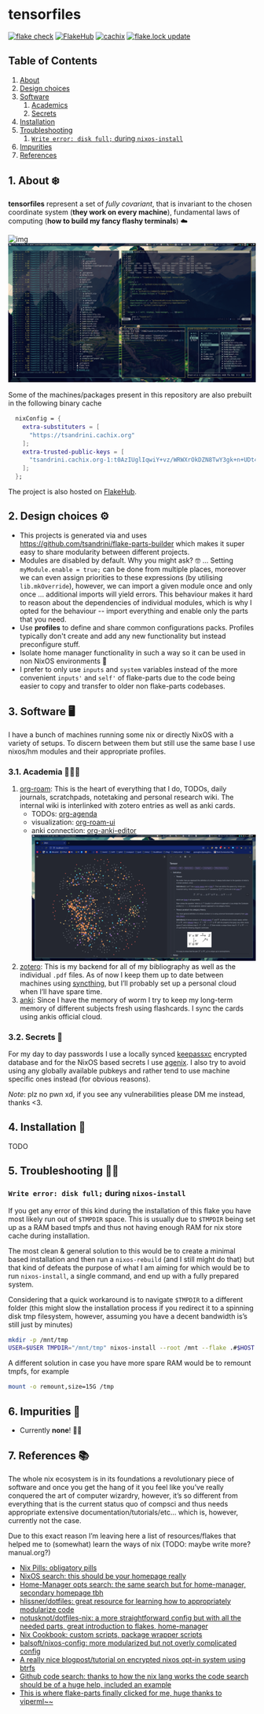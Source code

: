 # tensorfiles

[![flake check](https://github.com/tsandrini/tensorfiles/actions/workflows/flake-check.yml/badge.svg)](https://github.com/tsandrini/flake-parts-builder/actions/workflows/flake-check.yml)
[![FlakeHub](https://github.com/tsandrini/tensorfiles/actions/workflows/flakehub-publish.yml/badge.svg)](https://github.com/tsandrini/flake-parts-builder/actions/workflows/flakehub-publish.yml)
[![cachix](https://github.com/tsandrini/tensorfiles/actions/workflows/cachix-push.yml/badge.svg)](https://github.com/tsandrini/flake-parts-builder/actions/workflows/cachix-push.yml)
[![flake.lock update](https://github.com/tsandrini/tensorfiles/actions/workflows/update-flake-lock.yml/badge.svg)](https://github.com/tsandrini/flake-parts-builder/actions/workflows/update-flake-lock.yml)

## Table of Contents

1. [About](1-about)
1. [Design choices](2-design-choices)
1. [Software](3-software)
   1. [Academics](31-academics)
   1. [Secrets](32-secrets)
1. [Installation](4-installation)
1. [Troubleshooting](5-troubleshooting)
   1. [`Write error: disk full;` during `nixos-install`](write-error-disk-full-during-nixos-install)
1. [Impurities](6-impurities)
1. [References](7-references)

## 1. About ❄️

**tensorfiles** represent a set of _fully covariant_, that is invariant to the
chosen coordinate system (**they work on every machine**), fundamental
laws of computing (**how to build my fancy flashy terminals**) ☁️

![img](parts/pkgs/docs/docs/assets/images/showcase_3.png)
![img](parts/pkgs/docs/docs/assets/images/showcase_1.png)

Some of the machines/packages present in this repository are also prebuilt
in the following binary cache

``` nix
  nixConfig = {
    extra-substituters = [
      "https://tsandrini.cachix.org"
    ];
    extra-trusted-public-keys = [
      "tsandrini.cachix.org-1:t0AzIUglIqwiY+vz/WRWXrOkDZN8TwY3gk+n+UDt4gw="
    ];
  };
```

The project is also hosted on [FlakeHub](https://flakehub.com/flake/tsandrini/tensorfiles/).

## 2. Design choices ⚙️

- This projects is generated via and uses
  https://github.com/tsandrini/flake-parts-builder
  which makes it super easy to share modularity between different projects.
- Modules are disabled by default. Why you might ask? 🤓 ... Setting
  `myModule.enable = true;` can be done from multiple places, moreover we can
  even assign priorities to these expressions (by utilising `lib.mkOverride`),
  however, we can import a given module once and only once ... additional imports
  will yield errors. This behaviour makes it hard to reason about the dependencies
  of individual modules, which is why I opted for the behaviour --
  import everything and enable only the parts that you need.
- Use **profiles** to define and share common configurations packs. Profiles
  typically don't create and add any new functionality but instead preconfigure
  stuff.
- Isolate home manager functionality in such a way so it can be used in non
  NixOS environments 👥
- I prefer to only use `inputs` and `system` variables instead of the more
  convenient `inputs'` and `self'` of flake-parts due to the code being easier
  to copy and transfer to older non flake-parts codebases.

## 3. Software 🖥️

I have a bunch of machines running some nix or directly NixOS with a variety
of setups. To discern between them but still use the same base I use nixos/hm
modules and their appropriate profiles.

### 3.1. Academia 👩🏽‍💼

1. [org-roam](https://www.orgroam.com/): This is the heart of everything that I
   do, TODOs, daily journals, scratchpads, notetaking and personal research wiki.
   The internal wiki is interlinked with zotero entries as well as anki cards.
   - TODOs: [org-agenda](https://orgmode.org/manual/Agenda-Views.html)
   - visualization: [org-roam-ui](https://github.com/org-roam/org-roam-ui)
   - anki connection: [org-anki-editor](https://github.com/louietan/anki-editor)
     ![img](parts/pkgs/docs/docs/assets/images/showcase_org_roam_ui.png)
1. [zotero](https://www.zotero.org/): This is my backend for all of my
   bibliography as well as the individual `.pdf` files. As of now I keep them up
   to date between machines using [syncthing](https://syncthing.net/), but
   I’ll probably set up a personal cloud when I’ll have spare time.
1. [anki](https://apps.ankiweb.net/): Since I have the memory of worm I try to
   keep my long-term memory of different subjects fresh using flashcards. I sync
   the cards using ankis official cloud.

### 3.2. Secrets 🔑

For my day to day passwords I use a locally synced
[keepassxc](https://keepassxc.org/) encrypted database and for the NixOS based
secrets I use [agenix](https://github.com/ryantm/agenix). I also try to avoid
using any globally available pubkeys and rather tend to use machine specific
ones instead (for obvious reasons).

_Note_: plz no pwn xd, if you see any vulnerabilities please DM me instead,
thanks \<3.

## 4. Installation 💾

TODO

## 5. Troubleshooting 😵‍💫

### `Write error: disk full;` during `nixos-install`

If you get any error of this kind during the installation of this flake
you have most likely run out of `$TMPDIR` space. This is usually due
to `$TMPDIR` being set up as a RAM based tmpfs and thus not having enough
RAM for nix store cache during installation.

The most clean & general solution to this would be to create a minimal
based installation and then run a `nixos-rebuild` (and I still might do that)
but that kind of defeats the purpose of what I am aiming for which would be
to run `nixos-install`, a single command, and end up with a fully prepared
system.

Considering that a quick workaround is to navigate `$TMPDIR` to a different
folder (this might slow the installation process if you redirect it to a
spinning disk tmp filesystem, however, assuming you have a decent bandwidth
is’s still just by minutes)

```bash
mkdir -p /mnt/tmp
USER=$USER TMPDIR="/mnt/tmp" nixos-install --root /mnt --flake .#$HOST
```

A different solution in case you have more spare RAM would be to remount
tmpfs, for example

```bash
mount -o remount,size=15G /tmp
```

## 6. Impurities 💩

- Currently **none**! 🚀🚀

## 7. References 📚

The whole nix ecosystem is in its foundations a revolutionary piece of
software and once you get the hang of it you feel like you’ve really
conquered the art of computer wizardry, however, it’s so different from
everything that is the current status quo of compsci and thus needs
appropriate extensive documentation/tutorials/etc… which is, however,
currently not the case.

Due to this exact reason I’m leaving here a list of resources/flakes that
helped me to (somewhat) learn the ways of nix (TODO: maybe write more?
manual.org?)

- [Nix Pills: obligatory pills](https://nixos.org/guides/nix-pills/)
- [NixOS search: this should be your homepage really](https://search.nixos.org/options)
- [Home-Manager opts search: the same search but for home-manager, secondary
  homepage tbh](https://mipmip.github.io/home-manager-option-search/)
- [hlissner/dotfiles: great resource for learning how to appropriately modularize code](https://github.com/hlissner/dotfiles)
- [notusknot/dotfiles-nix: a more straightforward config but with all the needed
  parts, great introduction to flakes, home-manager](https://github.com/notusknot/dotfiles-nix)
- [Nix Cookbook: custom scripts, package wrapper scripts](https://nixos.wiki/wiki/Nix_Cookbook)
- [balsoft/nixos-config: more modularized but not overly complicated config](https://github.com/balsoft/nixos-config)
- [A really nice blogpost/tutorial on encrypted nixos opt-in system using btrfs](https://mt-caret.github.io/blog/posts/2020-06-29-optin-state.html)
- [Github code search: thanks to how the nix lang works the code search should be of a huge help, included an example](https://github.com/search?q=pkgs.writeShellScriptBin+language%3ANix&type=code&l=Nix)
- [This is where flake-parts finally clicked for me, huge thanks to viperml~~](https://github.com/viperML/dotfiles)
